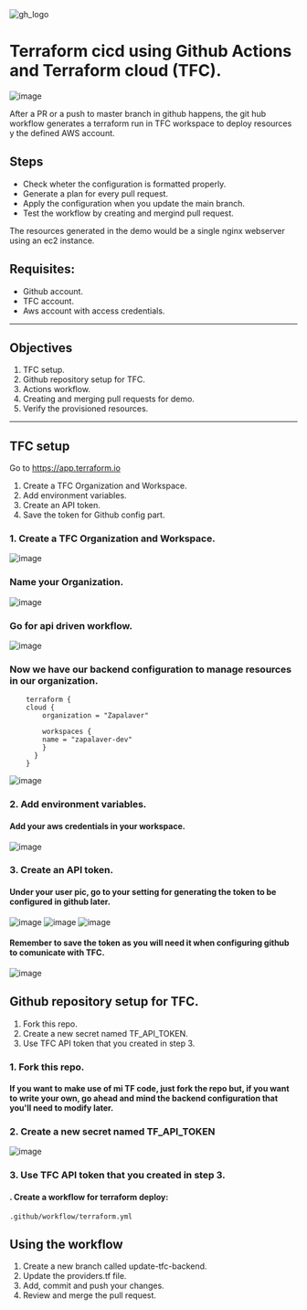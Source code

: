<img src="images\github-tf-logos.png" alt="gh_logo"/>

# Terraform cicd using Github Actions and Terraform cloud (TFC).

<img src="images\workflow.png" alt="image"/>

After a PR or a push to master branch in github happens, the git hub workflow generates a terraform run in TFC workspace to deploy resources y the defined AWS account.

## Steps

- Check wheter the configuration is formatted properly.
- Generate a plan for every pull request.
- Apply the configuration when you update the main branch.
- Test the workflow by creating and mergind pull request.

The resources generated in the demo would be a single nginx webserver using an ec2 instance.



## Requisites:

- Github account.
- TFC account.
- Aws account with access credentials.

___
## Objectives

1. TFC setup.
2. Github repository setup for TFC.
3. Actions workflow.
4. Creating and merging pull requests for demo.
5. Verify the provisioned resources.
___

## TFC setup

Go to https://app.terraform.io

1. Create a TFC Organization and Workspace.
2. Add environment variables.
3. Create an API token.
4. Save the token for Github config part.


### 1. Create a TFC Organization and Workspace.

<img src="images\TFCOrganizationWorkspace.png" alt="image"/>

### Name your Organization.
<img src="images\TFCOrganizationWorkspace2.png" alt="image"/>

### Go for api driven workflow.
<img src="images\TFCOrganizationWorkspace3.png" alt="image"/>

### Now we have our backend configuration to manage resources in our organization.

        terraform {
        cloud {
            organization = "Zapalaver"

            workspaces {
            name = "zapalaver-dev"
            }
          }
        }

<img src="images\TFCOrganizationWorkspace4.png" alt="image"/>

### 2. Add environment variables.

#### Add your aws credentials in your workspace.

<img src="images\AddEnvironmentVariables.png" alt="image"/>

### 3. Create an API token.

#### Under your user pic, go to your setting for generating the token to be configured in github later.

<img src="images\TFCApiToken.png" alt="image"/>
<img src="images\TFCApiToken2.png" alt="image"/>
<img src="images\TFCApiToken3.png" alt="image"/>

#### Remember to save the token as you will need it when configuring github to comunicate with TFC.

<img src="images\TFCApiToken4.png" alt="image"/>

## Github repository setup for TFC.

1. Fork this repo.
2. Create a new secret named TF_API_TOKEN.
3. Use TFC API token that you created in step 3. 

### 1. Fork this repo.

#### If you want to make use of mi TF code, just fork the repo but, if you want to write your own, go ahead and mind the backend configuration that you'll need to modify later.

### 2. Create a new secret named TF_API_TOKEN

<img src="images\githubConfig.png" alt="image"/>

### 3. Use TFC API token that you created in step 3.

#### . Create a workflow for terraform deploy:

`.github/workflow/terraform.yml`


## Using the workflow

1. Create a new branch called update-tfc-backend.
2. Update the providers.tf file.
3. Add, commit and push your changes.
4. Review and merge the pull request.


